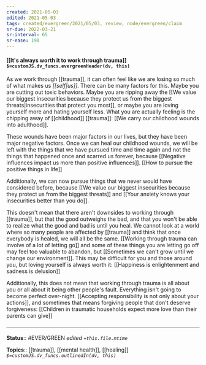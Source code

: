 ```yaml
---
created: 2021-05-03
edited: 2021-05-03
tags: created/evergreen/2021/05/03, review, node/evergreen/claim
sr-due: 2022-03-21
sr-interval: 65
sr-ease: 190
---
```


#### [[It's always worth it to work through trauma]] `$=customJS.dv_funcs.evergreenHeader(dv, this)`

As we work through [[trauma]], it can often feel like we are losing so much of what makes us *[[self|us]]*. There can be many factors for this. Maybe you are cutting out toxic behaviors. Maybe you are ripping away the [[We value our biggest insecurities because they protect us from the biggest threats|insecurities that protect you most]], or maybe you are loving yourself more and hating yourself less. What you are actually feeling is the chipping away of [[childhood]] [[trauma]]: [[We carry our childhood wounds into adulthood]].

These wounds have been major factors in our lives, but they have been major negative factors. Once we can heal our childhood wounds, we will be left with the things that we have pursued time and time again and not the things that happened once and scarred us forever, because [[Negative influences impact us more than positive influences]]. [[How to pursue the positive things in life]]

Additionally, we can now pursue things that we never would have considered before, because [[We value our biggest insecurities because they protect us from the biggest threats]] and [[Your anxiety knows your insecurities better than you do]].

This doesn't mean that there aren't downsides to working through [[trauma]], but that the good outweighs the bad, and that you won't be able to realize what the good and bad is until you heal.
We cannot look at a world where so many people are affected by [[trauma]] and think that once everybody is healed, we will all be the same. [[Working through trauma can involve of a lot of letting go]] and some of these things you are letting go off may feel too valuable to abandon, but [[Sometimes we can't grow until we change our environment]].  This may be difficult for you and those around you, but loving yourself is always worth it: [[Happiness is enlightenment and sadness is delusion]]

Additionally, this does not mean that working through trauma is all about you or all about it being other people's fault. Everything isn't going to become perfect over-night. [[Accepting responsibility is not only about your actions]], and sometimes that means forgiving people that don't deserve forgiveness: [[Children in traumatic households expect more love than their parents can give]]

### <hr class="footnote"/>

**Status**:: #EVER/GREEN 
*edited `=this.file.mtime`*

**Topics**:: [[trauma]], [[mental health]], [[healing]]
*`$=customJS.dv_funcs.outlinedIn(dv, this)`*
